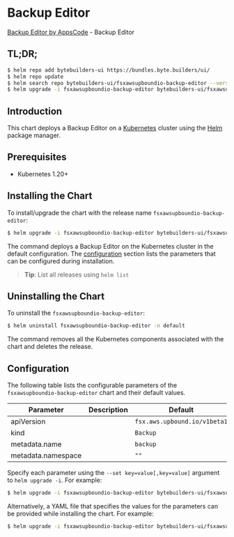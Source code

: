 # Backup Editor

[Backup Editor by AppsCode](https://byte.builders) - Backup Editor

## TL;DR;

```bash
$ helm repo add bytebuilders-ui https://bundles.byte.builders/ui/
$ helm repo update
$ helm search repo bytebuilders-ui/fsxawsupboundio-backup-editor --version=v0.4.18
$ helm upgrade -i fsxawsupboundio-backup-editor bytebuilders-ui/fsxawsupboundio-backup-editor -n default --create-namespace --version=v0.4.18
```

## Introduction

This chart deploys a Backup Editor on a [Kubernetes](http://kubernetes.io) cluster using the [Helm](https://helm.sh) package manager.

## Prerequisites

- Kubernetes 1.20+

## Installing the Chart

To install/upgrade the chart with the release name `fsxawsupboundio-backup-editor`:

```bash
$ helm upgrade -i fsxawsupboundio-backup-editor bytebuilders-ui/fsxawsupboundio-backup-editor -n default --create-namespace --version=v0.4.18
```

The command deploys a Backup Editor on the Kubernetes cluster in the default configuration. The [configuration](#configuration) section lists the parameters that can be configured during installation.

> **Tip**: List all releases using `helm list`

## Uninstalling the Chart

To uninstall the `fsxawsupboundio-backup-editor`:

```bash
$ helm uninstall fsxawsupboundio-backup-editor -n default
```

The command removes all the Kubernetes components associated with the chart and deletes the release.

## Configuration

The following table lists the configurable parameters of the `fsxawsupboundio-backup-editor` chart and their default values.

|     Parameter      | Description |                 Default                 |
|--------------------|-------------|-----------------------------------------|
| apiVersion         |             | <code>fsx.aws.upbound.io/v1beta1</code> |
| kind               |             | <code>Backup</code>                     |
| metadata.name      |             | <code>backup</code>                     |
| metadata.namespace |             | <code>""</code>                         |


Specify each parameter using the `--set key=value[,key=value]` argument to `helm upgrade -i`. For example:

```bash
$ helm upgrade -i fsxawsupboundio-backup-editor bytebuilders-ui/fsxawsupboundio-backup-editor -n default --create-namespace --version=v0.4.18 --set apiVersion=fsx.aws.upbound.io/v1beta1
```

Alternatively, a YAML file that specifies the values for the parameters can be provided while
installing the chart. For example:

```bash
$ helm upgrade -i fsxawsupboundio-backup-editor bytebuilders-ui/fsxawsupboundio-backup-editor -n default --create-namespace --version=v0.4.18 --values values.yaml
```
